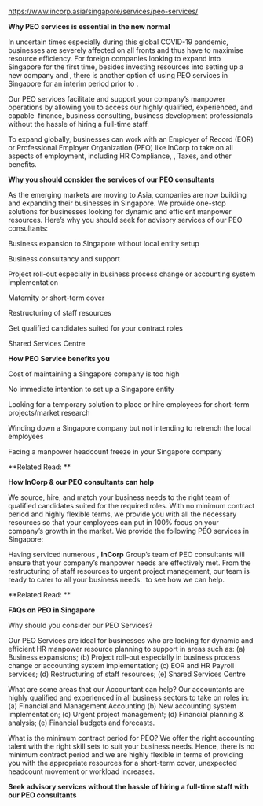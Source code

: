 https://www.incorp.asia/singapore/services/peo-services/

**Why PEO services ****is**** essential in the new normal**

In uncertain times especially during this global COVID-19 pandemic, businesses are severely affected on all fronts and thus have to maximise resource efficiency. For foreign companies looking to expand into Singapore for the first time, besides investing resources into setting up a new company and , there is another option of using PEO services in Singapore for an interim period prior to .

Our PEO services facilitate and support your company’s manpower operations by allowing you to access our highly qualified, experienced, and capable  finance, business consulting, business development professionals without the hassle of hiring a full-time staff.

To expand globally, businesses can work with an Employer of Record (EOR) or Professional Employer Organization (PEO) like InCorp to take on all aspects of employment, including HR Compliance, , Taxes, and other benefits.

**Why you should consider the services of our PEO consultants**

As the emerging markets are moving to Asia, companies are now building and expanding their businesses in Singapore. We provide one-stop solutions for businesses looking for dynamic and efficient manpower resources. Here’s why you should seek for advisory services of our PEO consultants:

Business expansion to Singapore without local entity setup



Business consultancy and support



Project roll-out especially in business process change or accounting system implementation



Maternity or short-term cover



Restructuring of staff resources



Get qualified candidates suited for your contract roles



Shared Services Centre



**How PEO Service benefits you**

Cost of maintaining a Singapore company is too high

No immediate intention to set up a Singapore entity

Looking for a temporary solution to place or hire employees for short-term projects/market research

Winding down a Singapore company but not intending to retrench the local employees

Facing a manpower headcount freeze in your Singapore company

**Related Read: **



**How ****InCorp**** & our PEO consultants can help**

We source, hire, and match your business needs to the right team of qualified candidates suited for the required roles. With no minimum contract period and highly flexible terms, we provide you with all the necessary resources so that your employees can put in 100% focus on your company’s growth in the market. We provide the following PEO services in Singapore:











Having serviced numerous , **InCorp** Group’s team of PEO consultants will ensure that your company’s manpower needs are effectively met. From the restructuring of staff resources to urgent project management, our team is ready to cater to all your business needs.  to see how we can help.

**Related Read: **



**FAQs on PEO in Singapore**

Why should you consider our PEO Services?

Our PEO Services are ideal for businesses who are looking for dynamic and efficient HR manpower resource planning to support in areas such as: (a) Business expansions; (b) Project roll-out especially in business process change or accounting system implementation; (c) EOR and HR Payroll services; (d) Restructuring of staff resources; (e) Shared Services Centre

What are some areas that our Accountant can help?
Our accountants are highly qualified and experienced in all business sectors to take on roles in: (a) Financial and Management Accounting (b) New accounting system implementation; (c) Urgent project management; (d) Financial planning & analysis; (e) Financial budgets and forecasts.



What is the minimum contract period for PEO?
We offer the right accounting talent with the right skill sets to suit your business needs. Hence, there is no minimum contract period and we are highly flexible in terms of providing you with the appropriate resources for a short-term cover, unexpected headcount movement or workload increases.



**Seek advisory services without the hassle of hiring ****a full****-time staff with our PEO consultants**



